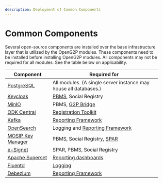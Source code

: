 ```yaml
---
description: Deployment of Common Components
---
```


# Common Components

Several open-source components are installed over the base infrastructure layer that is utilized by the OpenG2P modules. These components need to be installed before installing OpenG2P modules.  All components may not be required for all modules. See the table below on applicability.

| Component                                                                 | Required for                                                                             |
| ------------------------------------------------------------------------- | ---------------------------------------------------------------------------------------- |
| [PostgreSQL](postgresql.md)                                               | All modules. (A single server instance may house all databases.)                         |
| [Keycloak](keycloak.md)                                                   | [PBMS](../../pbms/), Social Registry                                                     |
| [MinIO](minio.md)                                                         | PBMS, [G2P Bridge](../../g2p-bridge/)                                                    |
| [ODK Central](odk-central.md)                                             | [Registration Toolkit](../../utilities-and-tools/registration-tool-kit.md)               |
| [Kafka](kafka.md)                                                         | [Reporting Framework](../../monitoring-and-reporting/reporting-framework.md)             |
| [OpenSearch](../base-infrastructure/fluentd-and-opensearch/opensearch.md) | Logging and [Reporting Framework](../../monitoring-and-reporting/reporting-framework.md) |
| [MOSIP Key Manager](keymanager.md)                                        | PBMS, Social Registry, [SPAR](../../g2p-bridge/spar/)                                    |
| [e-Signet](esignet.md)                                                    | SPAR, PBMS, Social Registry                                                              |
| [Apache Superset](apache-superset.md)                                     | [Reporting dashboards](../../monitoring-and-reporting/apache-superset.md)                |
| [Fluentd](../base-infrastructure/fluentd-and-opensearch/fluentd.md)       | [Logging](../../pbms/monitoring-and-reporting/logging.md)                                |
| [Debezium](debezium.md)                                                   | [Reporting Framework](../../monitoring-and-reporting/reporting-framework.md)             |
